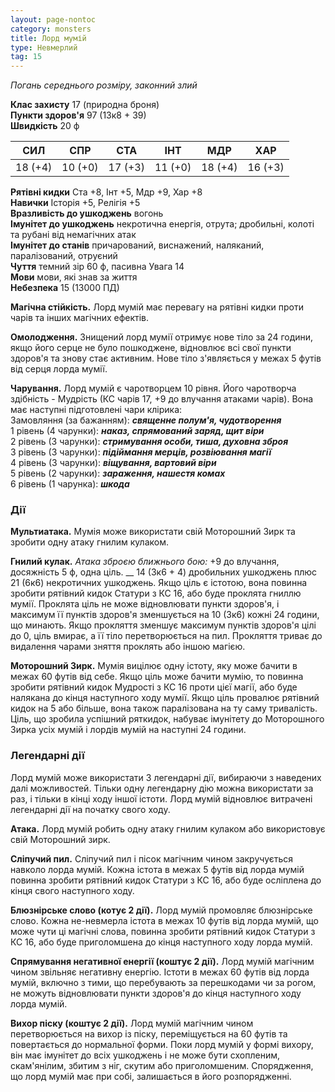 ```yaml
---
layout: page-nontoc
category: monsters
title: Лорд мумій
type: Невмерлий
tag: 15
---
```


_Погань середнього розміру, законний злий_

**Клас захисту** 17 (природна броня)    
**Пункти здоров'я** 97 (13к8 + 39)    
**Швидкість** 20 ф

| СИЛ     | СПР     | СТА     | ІНТ     | МДР     | ХАР     |
| ------- | ------- | ------- | ------- | ------- | ------- |
| 18 (+4) | 10 (+0) | 17 (+3) | 11 (+0) | 18 (+4) | 16 (+3) |

**Рятівні кидки** Ста +8, Інт +5, Мдр +9, Хар +8    
**Навички** Історія +5, Релігія +5    
**Вразливість до ушкоджень** вогонь    
**Імунітет до ушкоджень** некротична енергія, отрута; дробильні, колоті та рубані від немагічних атак    
**Імунітет до станів** причарований, виснажений, наляканий, паралізований, отруєний    
**Чуття** темний зір 60 ф, пасивна Увага 14    
**Мови** мови, які знав за життя    
**Небезпека** 15 (13000 ПД)

**Магічна стійкість.** Лорд мумій має перевагу на рятівні кидки проти чарів та інших магічних ефектів.    

**Омолодження.** Знищений лорд мумії отримує нове тіло за 24 години, якщо його серце не було пошкоджене, відновлює всі свої пункти здоров'я та знову стає активним. Нове тіло з'являється у межах 5 футів від серця лорда мумії.    

**Чарування.** Лорд мумій є чаротворцем 10 рівня. Його чаротворча здібність - Мудрість (КС чарів 17, +9 до влучання атаками чарів). Вона має наступні підготовлені чари клірика:    
Замовляння (за бажанням): **_священне полум'я, чудотворення_**    
1 рівень (4 чарунки): **_наказ, спрямований заряд, щит віри_**    
2 рівень (3 чарунки): **_стримування особи, тиша, духовна зброя_**    
3 рівень (3 чарунки): **_підіймання мерців, розвіювання магії_**    
4 рівень (3 чарунки): **_віщування, вартовий віри_**    
5 рівень (2 чарунки): **_зараження, нашестя комах_**    
6 рівень (1 чарунка): **_шкода_**

### Дії
**Мультиатака.** Мумія може використати свій Моторошний Зирк та зробити одну атаку гнилим кулаком.    

**Гнилий кулак.** _Атака зброєю ближнього бою:_ +9 до влучання, досяжність 5 ф, одна ціль. __ 14 (3к6 + 4) дробильних ушкоджень плюс 21 (6к6) некротичних ушкоджень. Якщо ціль є істотою, вона повинна зробити рятівний кидок Статури з КС 16, або буде проклята гниллю мумії. Проклята ціль не може відновлювати пункти здоров'я, і максимум її пунктів здоров'я зменшується на 10 (3к6) кожні 24 години, що минають. Якщо прокляття зменшує максимум пунктів здоров'я цілі до 0, ціль вмирає, а її тіло перетворюється на пил. Прокляття триває до видалення чарами зняття проклять або іншою магією.    

**Моторошний Зирк.** Мумія вицілює одну істоту, яку може бачити в межах 60 футів від себе. Якщо ціль може бачити мумію, то повинна зробити рятівний кидок Мудрості з КС 16 проти цієї магії, або буде налякана до кінця наступного ходу мумії. Якщо ціль провалює рятівний кидок на 5 або більше, вона також паралізована на ту саму тривалість. Ціль, що зробила успішний ряткидок, набуває імунітету до Моторошного Зирка усіх мумій і лордів мумій на наступні 24 години.

### Легендарні дії
Лорд мумій може використати 3 легендарні дії, вибираючи з наведених далі можливостей. Тільки одну легендарну дію можна використати за раз, і тільки в кінці ходу іншої істоти. Лорд мумій відновлює витрачені легендарні дії на початку свого ходу.    

**Атака.** Лорд мумій робить одну атаку гнилим кулаком або використовує свій Моторошний зирк.    

**Сліпучий пил.** Сліпучий пил і пісок магічним чином закручується навколо лорда мумій. Кожна істота в межах 5 футів від лорда мумій повинна зробити рятівний кидок Статури з КС 16, або буде осліплена до кінця свого наступного ходу.    

**Блюзнірське слово (котує 2 дії).** Лорд мумій промовляє блюзнірське слово. Кожна не-невмерла істота в межах 10 футів від лорда мумій, що може чути ці магічні слова, повинна зробити рятівний кидок Статури з КС 16, або буде приголомшена до кінця наступного ходу лорда мумій.    

**Спрямування негативної енергії (коштує 2 дії).** Лорд мумій магічним чином звільняє негативну енергію. Істоти в межах 60 футів від лорда мумій, включно з тими, що перебувають за перешкодами чи за рогом, не можуть відновлювати пункти здоров'я до кінця наступного ходу лорда мумій.    

**Вихор піску (коштує 2 дії).** Лорд мумій магічним чином перетворюється на вихор із піску, переміщується на 60 футів та повертається до нормальної форми. Поки лорд мумій у формі вихору, він має імунітет до всіх ушкоджень і не може бути схопленим, скам'янілим, збитим з ніг, скутим або приголомшеним. Спорядження, що лорд мумій має при собі, залишається в його розпорядженні.
